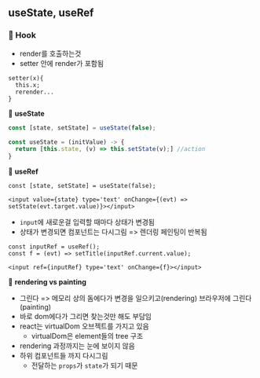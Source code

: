 ## useState, useRef



### 📍 Hook

- render를 호출하는것
- setter 안에 render가 포함됨

```Js
setter(x){
  this.x;
  rerender...
}
```





📌 **useState**

```js
const [state, setState] = useState(false);

const useState = (initValue) -> {
  return [this.state, (v) => this.setState(v);] //action
}
```



📌 **useRef**

```react
const [state, setState] = useState(false);

<input value={state} type='text' onChange={(evt) => setState(evt.target.value)}></input>
```

- `input`에 새로운걸 입력할 때마다 상태가 변경됨
- 상태가 변경되면 컴포넌트는 다시그림 => 렌더링 페인팅이 반복됨

```react
const inputRef = useRef();
const f = (evt) => setTitle(inputRef.current.value);

<input ref={inputRef} type='text' onChange={f}></input>
```





📌 **rendering vs painting**

- 그린다 => 메모리 상의 돔에다가 변경을 일으키고(rendering) 브라우저에 그린다(painting)
- 바로 dom에다가 그리면 찾는것만 해도 부담임
- react는 virtualDom 오브젝트를 가지고 있음
  - virtualDom은 element들의 tree 구조
- rendering 과정까지는 눈에 보이지 않음
- 하위 컴포넌트들 까지 다시그림
  - 전달하는 `props`가 `state`가 되기 때문






